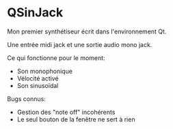 ﻿QSinJack
========

Mon premier synthétiseur écrit dans l'environnement Qt.

Une entrée midi jack et une sortie audio mono jack.

Ce qui fonctionne pour le moment:

* Son monophonique
* Vélocité activé
* Son sinusoïdal

Bugs connus:

* Gestion des "note off" incohérents
* Le seul bouton de la fenêtre ne sert à rien

